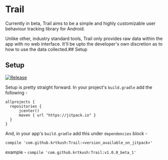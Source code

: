 # Trail

Currently in beta, Trail aims to be a simple and highly customizable user behaviour tracking library for Android. 

Unlike other, industry standard tools, Trail only provides raw data within the app with no web interface. It'll be upto the developer's own discretion as to how to use the data collected.## Setup

## Setup
[![Release](https://jitpack.io/v/krtkush/Trail.svg)](https://jitpack.io/#krtkush/Trail)

Setup is pretty straight forward. 
In your project's `build.gradle` add the following - 

    allprojects {
      repositories {
          jcenter()
          maven { url "https://jitpack.io" }
      }
    }
    
And, in your app's `build.gradle` add this under `dependencies` block -

    compile 'com.github.krtkush:Trail:<version_available_on_jitpack>'
    
example - `compile 'com.github.krtkush:Trail:v1.0.0_beta_1'`
